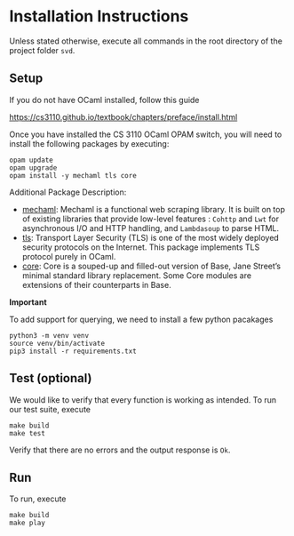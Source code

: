 # Installation Instructions

Unless stated otherwise, execute all commands in the root directory of the project folder `svd`.

## Setup
If you do not have OCaml installed, follow this guide

https://cs3110.github.io/textbook/chapters/preface/install.html

Once you have installed the CS 3110 OCaml OPAM switch, you will need to install the following packages by executing:
```
opam update
opam upgrade
opam install -y mechaml tls core
```

Additional Package Description:
+ [mechaml](https://github.com/yannham/mechaml): Mechaml is a functional web scraping library. It is built on top of existing libraries that provide low-level features : `Cohttp` and `Lwt` for asynchronous I/O and HTTP handling, and `Lambdasoup` to parse HTML.
+ [tls](https://github.com/mirleft/ocaml-tls): Transport Layer Security (TLS) is one of the most widely deployed security protocols on the Internet. This package implements TLS protocol purely in OCaml.
+ [core](https://opensource.janestreet.com/core/): Core is a souped-up and filled-out version of Base, Jane Street’s minimal standard library replacement. Some Core modules are extensions of their counterparts in Base.

**Important**

To add support for querying, we need to install a few python pacakages 
```
python3 -m venv venv
source venv/bin/activate
pip3 install -r requirements.txt
```

## Test (optional)
We would like to verify that every function is working as intended. To run our test suite, execute
```
make build
make test
```
Verify that there are no errors and the output response is `Ok`.

## Run
To run, execute 
```
make build
make play
``` 

